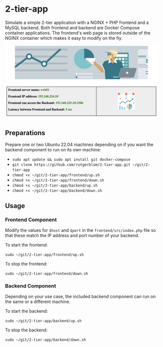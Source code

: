 # 2-tier-app
Simulate a simple 2-tier application with a NGINX + PHP frontend and a MySQL backend. Both frontend and backend are Docker Compose container applications. The frontend's web page is stored outside of the NGINX container which makes it easy to modify on the fly.

![2-tier-app](2-tier-app.png)

## Preparations
Prepare one or two Ubuntu 22.04 machines depending on if you want the backend component to run on its own machine:

* ```sudo apt update && sudo apt install git docker-compose```
* ```git clone https://github.com/rutgerblom/2-tier-app.git ~/git/2-tier-app```
* ```chmod +x ~/git/2-tier-app/frontend/up.sh```
* ```chmod +x ~/git/2-tier-app/frontend/down.sh```
* ```chmod +x ~/git/2-tier-app/backend/up.sh```
* ```chmod +x ~/git/2-tier-app/backend/down.sh```

## Usage
### Frontend Component
Modify the values for ```$host``` and ```$port``` in the ```frontend/src/index.php``` file so that these match the IP address and port number of your backend.

To start the frontend:

```sudo ~/git/2-tier-app/frontend/up.sh```

To stop the frontend:

```sudo ~/git/2-tier-app/frontend/down.sh```

### Backend Component
Depending on your use case, the included backend component can run on the same or a different machine.

To start the backend:
 
```sudo ~/git/2-tier-app/backend/up.sh```

To stop the backend:

```sudo ~/git/2-tier-app/backend/down.sh```